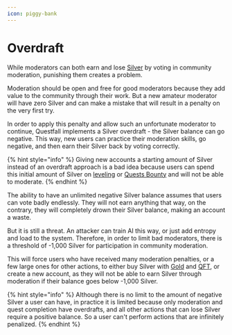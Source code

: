 ```yaml
---
icon: piggy-bank
---
```


# Overdraft

While moderators can both earn and lose [Silver](../../assets/Silver-in-game.md) by voting in community moderation, punishing them creates a problem.

Moderation should be open and free for good moderators because they add value to the community through their work. But a new amateur moderator will have zero Silver and can make a mistake that will result in a penalty on the very first try.

In order to apply this penalty and allow such an unfortunate moderator to continue, Questfall implements a Silver overdraft - the Silver balance can go negative. This way, new users can practice their moderation skills, go negative, and then earn their Silver back by voting correctly.

{% hint style="info" %}
Giving new accounts a starting amount of Silver instead of an overdraft approach is a bad idea because users can spend this initial amount of Silver on [leveling](../quest-completion-40/levels.md) or [Quests Bounty](../quest-creation-10/quest-bounty.md) and will not be able to moderate.
{% endhint %}

The ability to have an unlimited negative Silver balance assumes that users can vote badly endlessly. They will not earn anything that way, on the contrary, they will completely drown their Silver balance, making an account a waste.&#x20;

But it is still a threat. An attacker can train AI this way, or just add entropy and load to the system. Therefore, in order to limit bad moderators, there is a threshold of -1,000 Silver for participation in community moderation.

This will force users who have received many moderation penalties, or a few large ones for other actions, to either buy Silver with [Gold](../../assets/gold-in-game.md) and [QFT](../../assets/questfall-tokens-qft.md), or create a new account, as they will not be able to earn Silver through moderation if their balance goes below -1,000 Silver.

{% hint style="info" %}
Although there is no limit to the amount of negative Silver a user can have, in practice it is limited because only moderation and quest completion have overdrafts, and all other actions that can lose Silver require a positive balance. So a user can't perform actions that are infinitely penalized.
{% endhint %}

